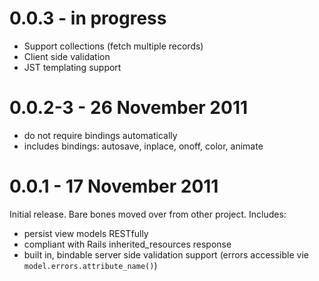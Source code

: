 # 0.0.3 - in progress

- Support collections (fetch multiple records)
- Client side validation
- JST templating support

# 0.0.2-3 - 26 November 2011

- do not require bindings automatically
- includes bindings: autosave, inplace, onoff, color, animate

# 0.0.1 - 17 November 2011
Initial release. Bare bones moved over from other project. Includes:

- persist view models RESTfully
- compliant with Rails inherited_resources response
- built in, bindable server side validation support (errors accessible vie `model.errors.attribute_name()`)

